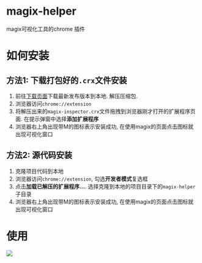 # magix-helper

magix可视化工具的chrome 插件

# 如何安装

## 方法1: 下载打包好的`.crx`文件安装

1. 前往[下载页面][2]下载最新发布版本到本地. 解压压缩包.
2. 浏览器访问`chrome://extension`
3. 将解压出来的`magix-inspector.crx`文件拖拽到浏览器刚才打开的扩展程序页面. 在提示弹窗中选择**添加扩展程序**
4. 浏览器右上角出现带M的图标表示安装成功, 在使用magix的页面点击图标就出现可视化窗口


## 方法2: 源代码安装

1. 克隆项目代码到本地
2. 浏览器访问`chrome://extension`, 勾选**开发者模式**复选框
3. 点击**加载已解压的扩展程序...**. 选择克隆到本地的项目目录下的`magix-helper`子目录
4. 浏览器右上角出现带M的图标表示安装成功, 在使用magix的页面点击图标就出现可视化窗口



# 使用

![][1]

[2]: https://github.com/qiu-deqing/magix-helper/releases
[1]: https://gw.alicdn.com/tps/TB10gacLpXXXXaCaXXXXXXXXXXX-815-608.png
